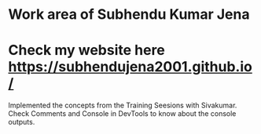 # Work area of Subhendu Kumar Jena
# Check my website here https://subhendujena2001.github.io/

Implemented the concepts from the Training Seesions with Sivakumar.<br>
Check Comments and Console in DevTools to know about the console outputs.
